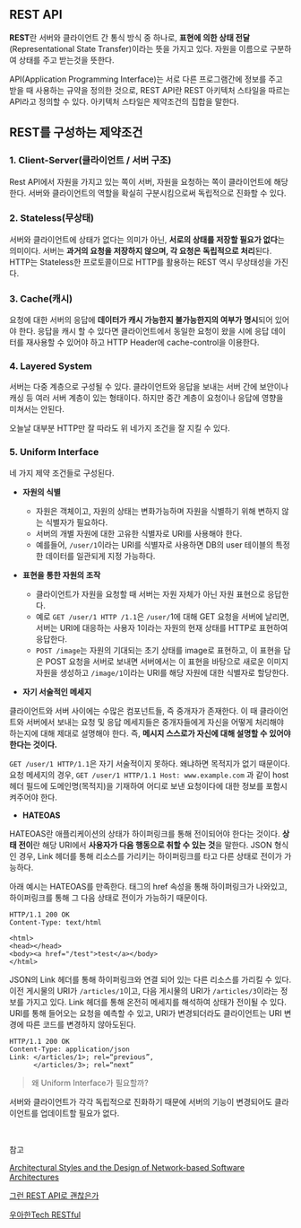 ## REST API

**REST**란 서버와 클라이언트 간 통식 방식 중 하나로, **표현에 의한 상태 전달**(Representational State Transfer)이라는 뜻을 가지고 있다. 자원을 이름으로 구분하여 상태를 주고 받는것을 뜻한다.

API(Application Programming Interface)는 서로 다른 프로그램간에 정보를 주고 받을 때 사용하는 규약을 정의한 것으로, REST API란 REST 아키텍처 스타일을 따르는 API라고 정의할 수 있다. 아키텍처 스타일은 제약조건의 집합을 말한다.

## REST를 구성하는 제약조건

### 1. Client-Server(클라이언트 / 서버 구조)

Rest API에서 자원을 가지고 있는 쪽이 서버, 자원을 요청하는 쪽이 클라이언트에 해당한다. 서버와 클라이언트의 역할을 확실히 구분시킴으로써 독립적으로 진화할 수 있다.

### 2. Stateless(무상태)

서버와 클라이언트에 상태가 없다는 의미가 아닌, **서로의 상태를 저장할 필요가 없다**는 의미이다. 서버는 **과거의 요청을 저장하지 않으며, 각 요청은 독립적으로 처리**된다. HTTP는 Stateless한 프로토콜이므로 HTTP를 활용하는 REST 역시 무상태성을 가진다. 

### 3. Cache(캐시)

요청에 대한 서버의 응답에 **데이터가 캐시 가능한지 불가능한지의 여부가 명시**되어 있어야 한다. 응답을 캐시 할 수 있다면 클라이언트에서 동일한 요청이 왔을 시에 응답 데이터를 재사용할 수 있어야 하고 HTTP Header에 cache-control을 이용한다.

### 4. Layered System

서버는 다중 계층으로 구성될 수 있다. 클라이언트와 응답을 보내는 서버 간에 보안이나 캐싱 등 여러 서버 계층이 있는 형태이다. 하지만 중간 계층이 요청이나 응답에 영향을 미쳐서는 안된다.

오늘날 대부분 HTTP만 잘 따라도 위 네가지 조건을 잘 지킬 수 있다.

### 5. Uniform Interface

네 가지 제약 조건들로 구성된다.

- **자원의 식별**

  - 자원은 객체이고, 자원의 상태는 변화가능하며 자원을 식별하기 위해 변하지 않는 식별자가 필요하다.
  - 서버의 개별 자원에 대한 고유한 식별자로 URI를 사용해야 한다.
  - 예를들어, `/user/1`이라는 URI를 식별자로 사용하면 DB의 user 테이블의 특정한 데이터를 일관되게 지정 가능하다.

- **표현을 통한 자원의 조작**

  - 클라이언트가 자원을 요청할 때 서버는 자원 자체가 아닌 자원 표현으로 응답한다.
  - 예로 `GET /user/1 HTTP /1.1`은 `/user/`1에 대해 GET 요청을 서버에 날리면, 서버는 URI에 대응하는 사용자 1이라는 자원의 현재 상태를 HTTP로 표현하여 응답한다.
  - `POST /image`는 자원의 기대되는 초기 상태를 image로 표현하고, 이 표현을 담은 POST 요청을 서버로 보내면 서버에서는 이 표현을 바탕으로 새로운 이미지 자원을 생성하고 `/image/1`이라는 URI를 해당 자원에 대한 식별자로 할당한다.

- **자기 서술적인 메세지**

클라이언트와 서버 사이에는 수많은 컴포넌트들, 즉 중개자가 존재한다. 이 때 클라이언트와 서버에서 보내는 요청 및 응답 메세지들은 중개자들에게 자신을 어떻게 처리해야 하는지에 대해 제대로 설명해야 한다. 즉, **메시지 스스로가 자신에 대해 설명할 수 있어야 한다는 것이다.**

`GET /user/1 HTTP/1.1`은 자기 서술적이지 못하다. 왜냐하면 목적지가 없기 때문이다. 요청 메세지의 경우, `GET /user/1 HTTP/1.1 Host: www.example.com` 과 같이 host 헤더 필드에 도메인명(목적지)을 기재하여 어디로 보낸 요청이다에 대한 정보를 포함시켜주어야 한다. 

- **HATEOAS**

HATEOAS란 애플리케이션의 상태가 하이퍼링크를 통해 전이되어야 한다는 것이다. **상태 전이**란 해당 URI에서 **사용자가 다음 행동으로 취할 수 있는 것**을 말한다. JSON 형식인 경우, Link 헤더를 통해 리소스를 가리키는 하이퍼링크를 타고 다른 상태로 전이가 가능하다.

아래 예시는 HATEOAS를 만족한다. <a> 태그의 href 속성을 통해 하이퍼링크가 나와있고, 하이퍼링크를 통해 그 다음 상태로 전이가 가능하기 때문이다.

```http
HTTP/1.1 200 OK
Content-Type: text/html

<html>
<head></head>
<body><a href="/test">test</a></body>
</html>
```

JSON의 Link 헤더를 통해 하이퍼링크와 연결 되어 있는 다른 리소스를 가리킬 수 있다. 이전 게시물의 URI가 `/articles/1`이고, 다음 게시물의 URI가 `/articles/3`이라는 정보를 가지고 있다. Link 헤더를 통해 온전히 메세지를 해석하여 상태가 전이될 수 있다. URI를 통해 들어오는 요청을 예측할 수 있고, URI가 변경되더라도 클라이언트는 URI 변경에 따른 코드를 변경하지 않아도된다.

```http
HTTP/1.1 200 OK
Content-Type: application/json
Link: </articles/1>; rel=“previous”,
      </articles/3>; rel=“next”
```

> 왜 Uniform Interface가 필요할까?

서버와 클라이언트가 각각 독립적으로 진화하기 때문에 서버의 기능이 변경되어도 클라이언트를 업데이트할 필요가 없다. 

<br>

참고

[Architectural Styles and the Design of Network-based Software Architectures](https://www.ics.uci.edu/~fielding/pubs/dissertation/rest_arch_style.htm)

[그런 REST API로 괜찮은가](https://www.youtube.com/watch?v=RP_f5dMoHFc)

[우아한Tech RESTful](https://www.youtube.com/watch?v=NODVCBmyaXs)

